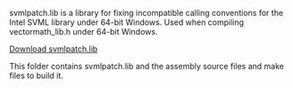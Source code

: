 svmlpatch.lib is a library for fixing incompatible calling conventions for the Intel SVML library under 64-bit Windows. 
Used when compiling vectormath_lib.h under 64-bit Windows.

[Download svmlpatch.lib](https://github.com/vectorclass/miscellaneous/raw/master/svmlpatch/svmlpatch.lib)

This folder contains svmlpatch.lib and the assembly source files and make files to build it.
